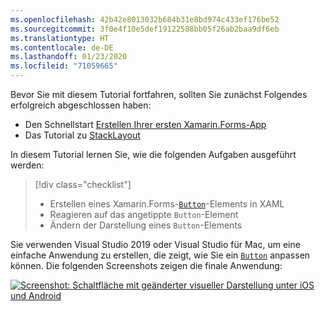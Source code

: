 ```yaml
---
ms.openlocfilehash: 42b42e8013032b684b31e8bd974c433ef176be52
ms.sourcegitcommit: 3f0e4f10e5def19122588bb05f26ab2baa9df6eb
ms.translationtype: HT
ms.contentlocale: de-DE
ms.lasthandoff: 01/23/2020
ms.locfileid: "71059665"
---
```

Bevor Sie mit diesem Tutorial fortfahren, sollten Sie zunächst Folgendes erfolgreich abgeschlossen haben:

- Den Schnellstart [Erstellen Ihrer ersten Xamarin.Forms-App](~/get-started/first-app/index.md)
- Das Tutorial zu [StackLayout](~/get-started/tutorials/stacklayout/index.yml)

In diesem Tutorial lernen Sie, wie die folgenden Aufgaben ausgeführt werden:

> [!div class="checklist"]
>
> - Erstellen eines Xamarin.Forms-[`Button`](xref:Xamarin.Forms.Button)-Elements in XAML
> - Reagieren auf das angetippte `Button`-Element
> - Ändern der Darstellung eines `Button`-Elements

Sie verwenden Visual Studio 2019 oder Visual Studio für Mac, um eine einfache Anwendung zu erstellen, die zeigt, wie Sie ein [`Button`](xref:Xamarin.Forms.Button) anpassen können. Die folgenden Screenshots zeigen die finale Anwendung:

[![Screenshot: Schaltfläche mit geänderter visueller Darstellung unter iOS und Android](../images/change-button-appearance.png "Schaltfläche mit geänderter Darstellung")](../images/change-button-appearance-large.png#lightbox "Schaltfläche mit geänderter Darstellung")

